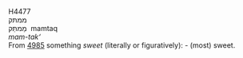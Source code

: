 <body>
  <p>H4477<br>  ממתּק  <br> מַמתַּּק  ‎  mamtaq  <br><i>mam-tak‘ </i><br>From <a href="h4985.htm">4985</a>  something <i>sweet</i> (literally or figuratively): - (most) sweet.<br></p>
 </body>